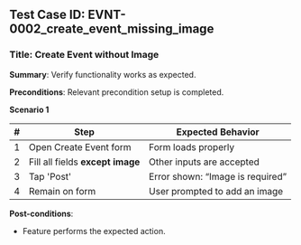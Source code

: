 ## Test Case ID: EVNT-0002_create_event_missing_image
### Title: Create Event without Image
**Summary**: Verify functionality works as expected.

**Preconditions**: Relevant precondition setup is completed.

**Scenario 1**

| # | Step                             | Expected Behavior                          |
|---|----------------------------------|--------------------------------------------|
| 1 | Open Create Event form           | Form loads properly                        |
| 2 | Fill all fields **except image** | Other inputs are accepted                  |
| 3 | Tap 'Post'                       | Error shown: “Image is required”           |
| 4 | Remain on form                   | User prompted to add an image              |



**Post-conditions**:
- Feature performs the expected action.

